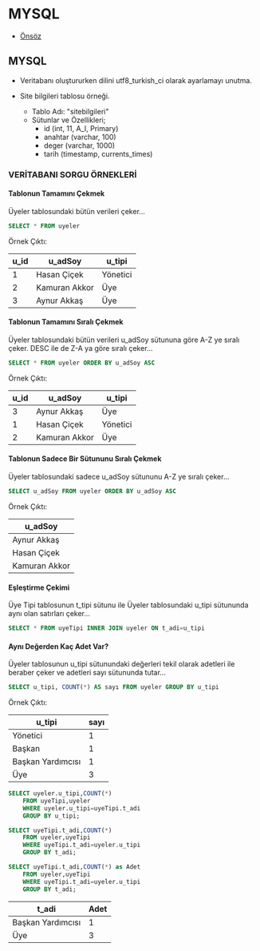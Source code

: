 # MYSQL

- [Önsöz](https://github.com/cicekhasan/DersNotlarim)


## MYSQL

- Veritabanı oluştururken dilini utf8_turkish_ci olarak ayarlamayı unutma.
- Site bilgileri tablosu örneği.

	- Tablo Adı: "sitebilgileri"
	- Sütunlar ve Özellikleri;
		- id 		(int, 11, A_I, Primary)
		- anahtar 	(varchar, 100)
		- deger		(varchar, 1000)
		- tarih 	(timestamp, currents_times)

### VERİTABANI SORGU ÖRNEKLERİ

#### Tablonun Tamamını Çekmek

Üyeler tablosundaki bütün verileri çeker...

```sql
SELECT * FROM uyeler
```

Örnek Çıktı:

| u_id | u_adSoy | u_tipi |
| --- | --- | --- |
| 1 | Hasan Çiçek | Yönetici |
| 2	| Kamuran Akkor | Üye |
| 3 | Aynur Akkaş | Üye |

#### Tablonun Tamamını Sıralı Çekmek

Üyeler tablosundaki bütün verileri u_adSoy sütununa göre A-Z ye sıralı çeker. DESC ile de Z-A ya göre sıralı çeker...

```sql
SELECT * FROM uyeler ORDER BY u_adSoy ASC
```

Örnek Çıktı:

| u_id | u_adSoy | u_tipi |
| --- | --- | --- |
| 3 | Aynur Akkaş | Üye |
| 1 | Hasan Çiçek | Yönetici |
| 2	| Kamuran Akkor | Üye |

#### Tablonun Sadece Bir Sütununu Sıralı Çekmek

Üyeler tablosundaki sadece u_adSoy sütununu A-Z ye sıralı çeker...

```sql
SELECT u_adSoy FROM uyeler ORDER BY u_adSoy ASC
```

Örnek Çıktı:

| u_adSoy |
| --- |
| Aynur Akkaş |
| Hasan Çiçek |
| Kamuran Akkor |

#### Eşleştirme Çekimi

Üye Tipi tablosunun t_tipi sütunu ile Üyeler tablosundaki u_tipi sütununda aynı olan satırları çeker...

```sql
SELECT * FROM uyeTipi INNER JOIN uyeler ON t_adi=u_tipi
```

#### Aynı Değerden Kaç Adet Var?

Üyeler tablosunun u_tipi sütunundaki değerleri tekil olarak adetleri ile beraber çeker ve adetleri sayı sütununda tutar...

```sql
SELECT u_tipi, COUNT(*) AS sayı FROM uyeler GROUP BY u_tipi
```

Örnek Çıktı:

| u_tipi | sayı |
| --- | --- |
| Yönetici | 1 |
| Başkan | 1 |
| Başkan Yardımcısı | 1 |
| Üye | 3 |

```sql
SELECT uyeler.u_tipi,COUNT(*)
	FROM uyeTipi,uyeler
	WHERE uyeler.u_tipi=uyeTipi.t_adi
	GROUP BY u_tipi;
```

```sql
SELECT uyeTipi.t_adi,COUNT(*)
	FROM uyeler,uyeTipi
	WHERE uyeTipi.t_adi=uyeler.u_tipi
	GROUP BY t_adi;
```

```sql
SELECT uyeTipi.t_adi,COUNT(*) as Adet
	FROM uyeler,uyeTipi
	WHERE uyeTipi.t_adi=uyeler.u_tipi
	GROUP BY t_adi;
```

|t_adi | Adet |
| --- | --- |
|Başkan Yardımcısı | 1 |
|Üye | 3 |

